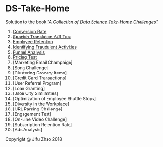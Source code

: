 # DS-Take-Home

Solution to the book [*"A Collection of Data Science Take-Home Challenges"*](https://datamasked.com/)

1. [Conversion Rate](https://github.com/JifuZhao/DS-Take-Home/blob/master/01.%20Conversion%20Rate.ipynb)
2. [Spanish Translation A/B Test](https://github.com/JifuZhao/DS-Take-Home/blob/master/02.%20Spanish%20Translation%20AB%20Test.ipynb)
3. [Employee Retention](https://github.com/JifuZhao/DS-Take-Home/blob/master/03.%20Employee%20Retention.ipynb)
4. [Identifying Fraudulent Activities](https://github.com/JifuZhao/DS-Take-Home/blob/master/04.%20Identifying%20Fraudulent%20Activities.ipynb)
5. [Funnel Analysis](https://github.com/JifuZhao/DS-Take-Home/blob/master/05.%20Funnel%20Analysis.ipynb)
6. [Pricing Test](https://github.com/JifuZhao/DS-Take-Home/blob/master/06.%20Pricing%20Test.ipynb)
7. [Marketing Email Champaign]
8. [Song Challenge]
9. [Clustering Grocery Items]
10. [Credit Card Transactions]
11. [User Referral Program]
12. [Loan Granting]
13. [Json City Similarities]
14. [Optimization of Employee Shuttle Stops]
15. [Diversity in the Workplace]
16. [URL Parsing Challenge]
17. [Engagement Test]
18. [On-Line Video Challenge]
19. [Subscription Retention Rate]
20. [Ads Analysis]


Copyright @ Jifu Zhao 2018

